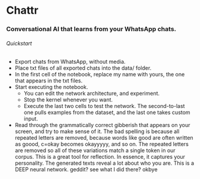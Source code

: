 # **Chattr**
### Conversational AI that learns from your WhatsApp chats.

###### Quickstart
* Export chats from WhatsApp, without media.
* Place txt files of all exported chats into the data/ folder.
* In the first cell of the notebook, replace my name with yours, the one that appears in the txt files.
* Start executing the notebook.
  * You can edit the network architecture, and experiment.
  * Stop the kernel whenever you want.
  * Execute the last two cells to test the network. The second-to-last one pulls examples from the dataset, and the last one takes custom input.
 * Read through the grammatically correct gibberish that appears on your screen, and try to make sense of it.
 The bad spelling is because all repeated letters are removed, because words like good are often written as goood, c=okay becomes okayyyyy, and so on. The repeated letters are removed so all of these variations match a single token in our corpus.
 This is a great tool for reflection. In essence, it captures your personality. The generated texts reveal a lot about who you are.
 This is a DEEP neural network.
 geddit?
 see what I did there?
 okbye

